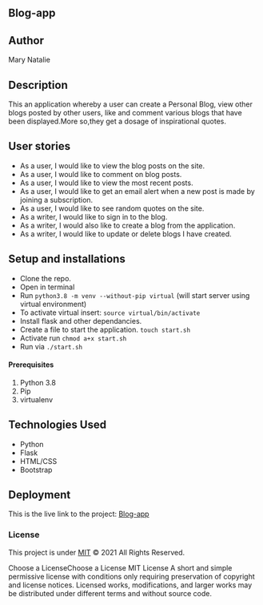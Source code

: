 ## Blog-app
## Author
Mary Natalie
## Description
This  an application whereby a user can create a Personal Blog, view other blogs posted by other users, like and comment various blogs that have been displayed.More so,they get a dosage of inspirational quotes.
## User stories
* As a user, I would like to view the blog posts on the site.
* As a user, I would like to comment on blog posts.
* As a user, I would like to view the most recent posts.
* As a user, I would like to get an email alert when a new post is made by joining a subscription.
* As a user, I would like to see random quotes on the site.
* As a writer, I would like to sign in to the blog.
* As a writer, I would also like to create a blog from the application.
* As a writer, I would like to update or delete blogs I have created.
## Setup and installations
* Clone the repo.
* Open in terminal
* Run `python3.8 -m venv --without-pip virtual` (will start server using virtual environment)
* To activate virtual insert: `source virtual/bin/activate`
* Install flask and other dependancies.
* Create a file to start the application. `touch start.sh`
* Activate run   `chmod a+x start.sh`
* Run via  `./start.sh`
#### Prerequisites
1. Python 3.8
2. Pip
3. virtualenv
## Technologies Used
* Python
* Flask
* HTML/CSS
* Bootstrap
## Deployment
This is the live link to the project: <a href=""> Blog-app</a>
### License
This project is under [MIT](https://choosealicense.com/licenses/mit/) &COPY; 2021 All Rights Reserved.

Choose a LicenseChoose a License
MIT License
A short and simple permissive license with conditions only requiring preservation of copyright and license notices. Licensed works, modifications, and larger works may be distributed under different terms and without source code.